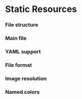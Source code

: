 # Static Resources

### File structure

### Main file

### YAML support

### File format

### Image resolution

### Named colors
